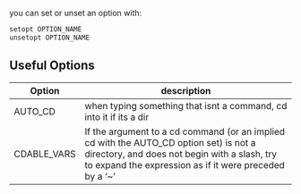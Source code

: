 you can set or unset an option with:
```sh
setopt OPTION_NAME
unsetopt OPTION_NAME
```

## Useful Options
| Option  | description                                                                                                                                                                                      |
| ------- | ------------------------------------------------------------------------------------------------------------------------------------------------------------------------------------------------ |
| AUTO_CD | when typing something that isnt a command, cd into it if its a dir                                                                                                                               |
| CDABLE_VARS        | If the argument to a cd command (or an implied cd with the AUTO_CD option set) is not a directory, and does not begin with a slash, try to expand the expression as if it were preceded by a ‘~’ | 